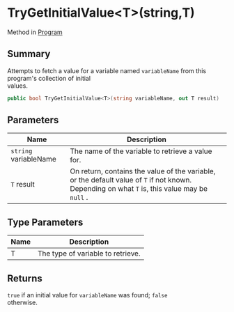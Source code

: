 # TryGetInitialValue\<T>(string,T)

Method in [Program](yarn.program.md)

## Summary

Attempts to fetch a value for a variable named `variableName` from this program's collection of initial\
values.

```csharp
public bool TryGetInitialValue<T>(string variableName, out T result)
```

## Parameters

| Name                  | Description                                                                                                                                   |
| --------------------- | --------------------------------------------------------------------------------------------------------------------------------------------- |
| `string` variableName | The name of the variable to retrieve a value for.                                                                                             |
| `T` result            | On return, contains the value of the variable, or the default value of `T` if not known. Depending on what `T` is, this value may be `null` . |

## Type Parameters

| Name | Description                       |
| ---- | --------------------------------- |
| T    | The type of variable to retrieve. |

## Returns

`true` if an initial value for `variableName` was found; `false`\
otherwise.

